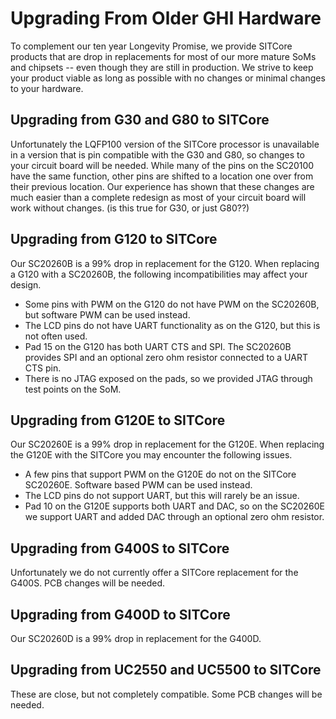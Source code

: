 # Upgrading From Older GHI Hardware

To complement our ten year Longevity Promise, we provide SITCore products that are drop in replacements for most of our more mature SoMs and chipsets -- even though they are still in production. We strive to keep your product viable as long as possible with no changes or minimal changes to your hardware.

## Upgrading from G30 and G80 to SITCore

Unfortunately the LQFP100 version of the SITCore processor is unavailable in a version that is pin compatible with the G30 and G80, so changes to your circuit board will be needed. While many of the pins on the SC20100 have the same function, other pins are shifted to a location one over from their previous location. Our experience has shown that these changes are much easier than a complete redesign as most of your circuit board will work without changes. (is this true for G30, or just G80??)

## Upgrading from G120 to SITCore

Our SC20260B is a 99% drop in replacement for the G120. When replacing a G120 with a SC20260B, the following incompatibilities may affect your design.

* Some pins with PWM on the G120 do not have PWM on the SC20260B, but software PWM can be used instead.
* The LCD pins do not have UART functionality as on the G120, but this is not often used.
* Pad 15 on the G120 has both UART CTS and SPI. The SC20260B provides SPI and an optional zero ohm resistor connected to a UART CTS pin.
* There is no JTAG exposed on the pads, so we provided JTAG through test points on the SoM.

## Upgrading from G120E to SITCore

Our SC20260E is a 99% drop in replacement for the G120E. When replacing the G120E with the SITCore you may encounter the following issues.

* A few pins that support PWM on the G120E do not on the SITCore SC20260E. Software based PWM can be used instead.
* The LCD pins do not support UART, but this will rarely be an issue.
* Pad 10 on the G120E supports both UART and DAC, so on the SC20260E we support UART and added DAC through an optional zero ohm resistor.

## Upgrading from G400S to SITCore

Unfortunately we do not currently offer a SITCore replacement for the G400S. PCB changes will be needed.

## Upgrading from G400D to SITCore

Our SC20260D is a 99% drop in replacement for the G400D.

## Upgrading from UC2550 and UC5500 to SITCore

These are close, but not completely compatible. Some PCB changes will be needed.

